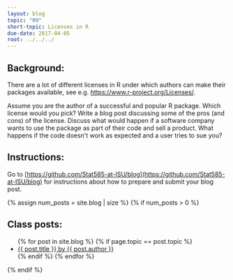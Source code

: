 ```yaml
---
layout: blog
topic: "09"
short-topic: Licenses in R
due-date: 2017-04-05
root: ../../../
---
```


## Background:

There are a lot of different licenses in R under which authors can make their packages available, see e.g. https://www.r-project.org/Licenses/. 

Assume you are the author of a successful and popular R package. Which license would you pick? Write a blog post discussing some of the pros (and cons) of the license. Discuss what would happen if a software company wants to use the package as part of their code and sell a product. What happens if the code doesn't work as expected and a user tries to sue you?

## Instructions:

Go to [https://github.com/Stat585-at-ISU/blog](https://github.com/Stat585-at-ISU/blog) for instructions about how to prepare and submit your blog post.


{% assign num_posts = site.blog | size %}
{% if num_posts > 0 %}
## Class posts:

<ul>
{% for post in site.blog %}
  {% if page.topic == post.topic %}
  <li><a href="{{ post.url }}">{{ post.title }} by {{ post.author }}</a></li>
  {% endif %}
{% endfor %}
</ul>
{% endif %}
